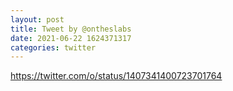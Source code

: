 ```yaml
--- 
layout: post 
title: Tweet by @ontheslabs 
date: 2021-06-22 1624371317 
categories: twitter 
--- 
```

https://twitter.com/o/status/1407341400723701764